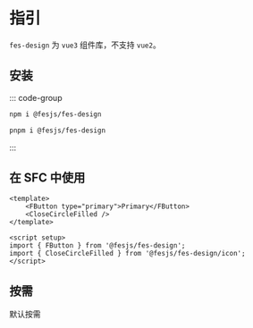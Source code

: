 # 指引

`fes-design` 为 `vue3` 组件库，不支持 `vue2`。

## 安装

::: code-group

```bash [npm]
npm i @fesjs/fes-design
```

```bash [pnpm]
pnpm i @fesjs/fes-design
```

:::

## 在 SFC 中使用

```vue
<template>
    <FButton type="primary">Primary</FButton>
    <CloseCircleFilled />
</template>

<script setup>
import { FButton } from '@fesjs/fes-design';
import { CloseCircleFilled } from '@fesjs/fes-design/icon';
</script>
```

## 按需

默认按需
